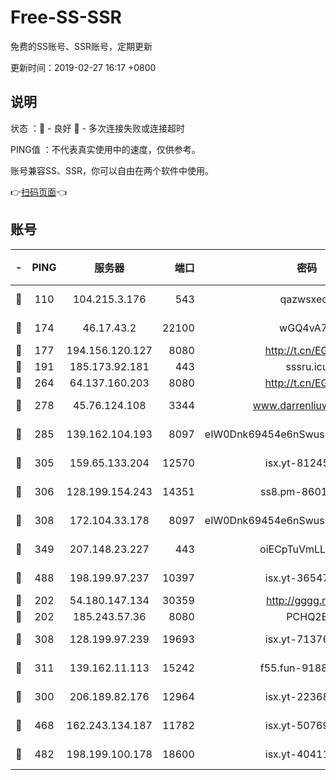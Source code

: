 # Free-SS-SSR

免费的SS账号、SSR账号，定期更新

更新时间：2019-02-27 16:17 +0800

## 说明

状态     ：🙂 - 良好 🙁 - 多次连接失败或连接超时

PING值   ：不代表真实使用中的速度，仅供参考。

账号兼容SS、SSR，你可以自由在两个软件中使用。

👉[扫码页面](https://liesauer.github.io/free-ss-ssr.github.io/)👈

## 账号

|-|PING|服务器|端口|密码|加密方式|区域|
|:----:|:----:|:-----:|-----:|:----:|:----:|:----:|
|🙂|110|104.215.3.176|543|qazwsxedc|aes-256-gcm|JP|
|🙂|174|46.17.43.2|22100|wGQ4vA7D|aes-256-gcm|RU|
|🙂|177|194.156.120.127|8080|http://t.cn/EGJIyrl|rc4-md5|RU|
|🙂|191|185.173.92.181|443|sssru.icu|rc4-md5|RU|
|🙂|264|64.137.160.203|8080|http://t.cn/EGJIyrl|rc4-md5|CA|
|🙂|278|45.76.124.108|3344|www.darrenliuwei.com|aes-256-cfb|AU|
|🙂|285|139.162.104.193|8097|eIW0Dnk69454e6nSwuspv9DmS201tQ0D|aes-256-cfb|JP|
|🙂|305|159.65.133.204|12570|isx.yt-81245321|aes-256-cfb|SG|
|🙂|306|128.199.154.243|14351|ss8.pm-86017708|aes-256-cfb|SG|
|🙂|308|172.104.33.178|8097|eIW0Dnk69454e6nSwuspv9DmS201tQ0D|aes-256-cfb|SG|
|🙂|349|207.148.23.227|443|oiECpTuVmLLxk4Ts|aes-256-cfb|US|
|🙂|488|198.199.97.237|10397|isx.yt-36547165|aes-256-cfb|US|
|🙂|202|54.180.147.134|30359|http://gggg.rocks|chacha20|KR|
|🙂|202|185.243.57.36|8080|PCHQ2E|rc4-md5|US|
|🙂|308|128.199.97.239|19693|isx.yt-71376906|aes-256-cfb|SG|
|🙂|311|139.162.11.113|15242|f55.fun-91886429|aes-256-cfb|SG|
|🙁|300|206.189.82.176|12964|isx.yt-22368985|aes-256-cfb|SG|
|🙁|468|162.243.134.187|11782|isx.yt-50769400|aes-256-cfb|US|
|🙁|482|198.199.100.178|18600|isx.yt-40411480|aes-256-cfb|US|
